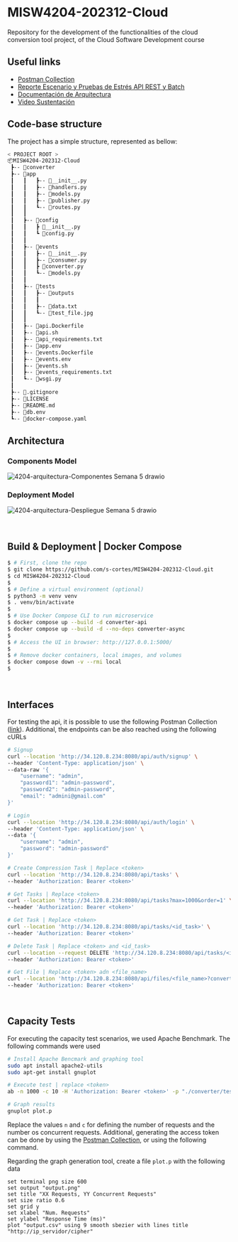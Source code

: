 # MISW4204-202312-Cloud
Repository for the development of the functionalities of the cloud conversion tool project, of the Cloud Software Development course

## Useful links

* [Postman Collection](https://app.getpostman.com/join-team?invite_code=cae57394629ace32d62eb6ae4f54096a&target_code=5cc4486c5f15defe8321bd338038b6af)
* [Reporte Escenario y Pruebas de Estrés API REST y Batch](https://uniandes-my.sharepoint.com/:b:/g/personal/l_simonetti_uniandes_edu_co/EZ6bhdf6dZxHq6Ix1aWI6X8BLC786f5L5n4Nga89P7w4NA?e=bNzymZ)
* [Documentación de Arquitectura](https://uniandes-my.sharepoint.com/:b:/g/personal/l_simonetti_uniandes_edu_co/EVD0X9HAsaRFlOO8YPJJHs0BshPCJ2mYUILeFjvxvIKc9A?e=S0OK8V)
* [Video Sustentación](https://uniandes-my.sharepoint.com/:f:/g/personal/l_simonetti_uniandes_edu_co/ErAUjE6lLt5PvIBWvN246XAB5NWHf39srKg1_Bs7e4F0VQ?e=0iufSi)


## Code-base structure

The project has a simple structure, represented as bellow:

```bash
< PROJECT ROOT >
📦MISW4204-202312-Cloud
 ┣-- 📂converter
 ┣-- 📂app
 ┃   ┃   ┣-- 📜__init__.py
 ┃   ┃   ┣-- 📜handlers.py
 ┃   ┃   ┣-- 📜models.py
 ┃   ┃   ┣-- 📜publisher.py
 ┃   ┃   ┗-- 📜routes.py
 ┃   ┃
 ┃   ┣-- 📂config
 ┃   ┃   ┣ 📜__init__.py
 ┃   ┃   ┗ 📜config.py
 ┃   ┃
 ┃   ┣-- 📂events
 ┃   ┃   ┣-- 📜__init__.py
 ┃   ┃   ┣-- 📜consumer.py
 ┃   ┃   ┣ 📜converter.py
 ┃   ┃   ┗-- 📜models.py
 ┃   ┃
 ┃   ┣-- 📂tests
 ┃   ┃   ┣-- 📂outputs
 ┃   ┃   ┃
 ┃   ┃   ┣-- 📜data.txt
 ┃   ┃   ┗-- 📜test_file.jpg
 ┃   ┃
 ┃   ┣-- 📜api.Dockerfile
 ┃   ┣-- 📜api.sh
 ┃   ┣-- 📜api_requirements.txt
 ┃   ┣-- 📜app.env
 ┃   ┣-- 📜events.Dockerfile
 ┃   ┣-- 📜events.env
 ┃   ┣-- 📜events.sh
 ┃   ┣-- 📜events_requirements.txt
 ┃   ┗-- 📜wsgi.py
 ┃
 ┣-- 📜.gitignore
 ┣-- 📜LICENSE
 ┣-- 📜README.md
 ┣-- 📜db.env
 ┗-- 📜docker-compose.yaml
```

## Architectura

### Components Model
![4204-arquitectura-Componentes Semana 5 drawio](https://user-images.githubusercontent.com/103398826/236718422-f5210d17-c882-4349-b268-6340df9aefe4.png)

### Deployment Model
![4204-arquitectura-Despliegue Semana 5 drawio](https://user-images.githubusercontent.com/103398826/236718451-718825eb-89bf-405c-ba71-2cac28a279cf.png)

<br />

## Build & Deployment | Docker Compose

```bash
$ # First, clone the repo
$ git clone https://github.com/s-cortes/MISW4204-202312-Cloud.git
$ cd MISW4204-202312-Cloud
$
$ # Define a virtual environment (optional)
$ python3 -m venv venv
$ . venv/bin/activate
$
$ # Use Docker Compose CLI to run microservice
$ docker compose up --build -d converter-api
$ docker compose up --build -d --no-deps converter-async
$
$ # Access the UI in browser: http://127.0.0.1:5000/
$
$ # Remove docker containers, local images, and volumes
$ docker compose down -v --rmi local
$
```

<br />

## Interfaces

For testing the api, it is possible to use the following Postman Collection ([link](https://app.getpostman.com/join-team?invite_code=cae57394629ace32d62eb6ae4f54096a&target_code=5cc4486c5f15defe8321bd338038b6af)). Additional, the endpoints can be also reached using the following cURLs

```bash
# Signup
curl --location 'http://34.120.8.234:8080/api/auth/signup' \
--header 'Content-Type: application/json' \
--data-raw '{
    "username": "admin",
    "password1": "admin-password",
    "password2": "admin-password",
    "email": "admini@gmail.com"
}'

# Login
curl --location 'http://34.120.8.234:8080/api/auth/login' \
--header 'Content-Type: application/json' \
--data '{
    "username": "admin",
    "password": "admin-password"
}'

# Create Compression Task | Replace <token>
curl --location 'http://34.120.8.234:8080/api/tasks' \
--header 'Authorization: Bearer <token>'

# Get Tasks | Replace <token>
curl --location 'http://34.120.8.234:8080/api/tasks?max=1000&order=1' \
--header 'Authorization: Bearer <token>'

# Get Task | Replace <token>
curl --location 'http://34.120.8.234:8080/api/tasks/<id_task>' \
--header 'Authorization: Bearer <token>'

# Delete Task | Replace <token> and <id_task>
curl --location --request DELETE 'http://34.120.8.234:8080/api/tasks/<id_task>' \
--header 'Authorization: Bearer <token>'

# Get File | Replace <token> adn <file_name>
curl --location 'http://34.120.8.234:8080/api/files/<file_name>?convertido=0' \
--header 'Authorization: Bearer <token>'
```

<br />

## Capacity Tests

For executing the capacity test scenarios, we used Apache Benchmark. The following commands were used

```bash
# Install Apache Bencmark and graphing tool
sudo apt install apache2-utils
sudo apt-get install gnuplot

# Execute test | replace <token>
ab -n 1000 -c 10 -H 'Authorization: Bearer <token>' -p "./converter/tests/data.txt" -T "multipart/form-data; boundary=1234567890" -rk -g "./converter/tests/outputs/output.csv" "http://34.120.8.234:8080/api/tasks?new_format=zip"

# Graph results
gnuplot plot.p
```

Replace the values `n` and `c` for defining the number of requests and the number os concurrent requests. Additional, generating the access token can be done by using the [Postman Collection](https://app.getpostman.com/join-team?invite_code=cae57394629ace32d62eb6ae4f54096a&target_code=5cc4486c5f15defe8321bd338038b6af), or using the following command.

Regarding the graph generation tool, create a file `plot.p` with the following data

```text
set terminal png size 600
set output "output.png"
set title "XX Requests, YY Concurrent Requests"
set size ratio 0.6
set grid y
set xlabel "Num. Requests"
set ylabel "Response Time (ms)"
plot "output.csv" using 9 smooth sbezier with lines title "http://ip_servidor/cipher"

```
